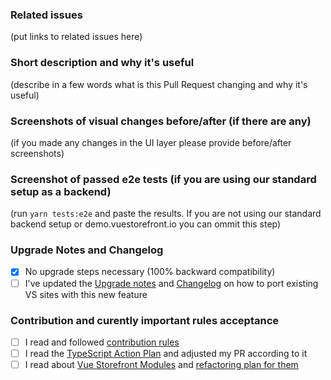 ### Related issues

(put links to related issues here)

### Short description and why it's useful

(describe in a few words what is this Pull Request changing and why it's useful)

### Screenshots of visual changes before/after (if there are any)

(if you made any changes in the UI layer please provide before/after screenshots)

### Screenshot of passed e2e tests (if you are using our standard setup as a backend)

(run `yarn tests:e2e` and paste the results. If you are not using our standard backend setup or demo.vuestorefront.io you can ommit this step) 

### Upgrade Notes and Changelog

- [x] No upgrade steps necessary (100% backward compatibility)
- [ ] I've updated the [Upgrade notes](https://github.com/DivanteLtd/vue-storefront/blob/develop/doc/Upgrade%20notes.md) and [Changelog](https://github.com/DivanteLtd/vue-storefront/blob/develop/CHANGELOG.md) on how to port existing VS sites with this new feature

### Contribution and curently important rules acceptance

- [ ] I read and followed [contribution rules](https://github.com/DivanteLtd/vue-storefront/blob/master/CONTRIBUTING.md)
- [ ] I read the [TypeScript Action Plan](https://github.com/DivanteLtd/vue-storefront/blob/master/doc/TypeScript%20Action%20Plan.md) and adjusted my PR according to it
- [ ] I read about [Vue Storefront Modules](https://github.com/DivanteLtd/vue-storefront/blob/master/doc/api-modules/about-modules.md) and [refactoring plan for them](https://github.com/DivanteLtd/vue-storefront/blob/master/doc/api-modules/refactoring-to-modules.md)

